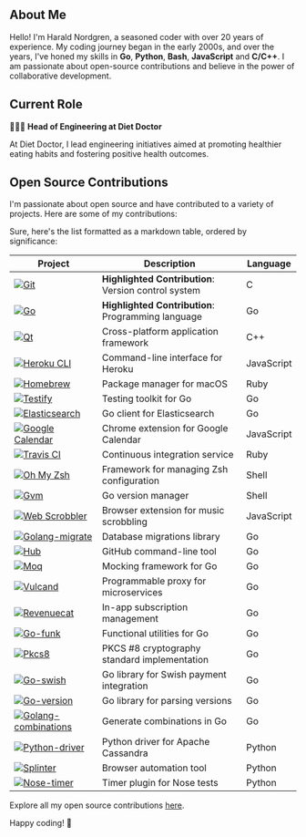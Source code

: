 ## About Me

Hello! I'm Harald Nordgren, a seasoned coder with over 20 years of experience. My coding journey began in the early 2000s, and over the years, I've honed my skills in **Go**, **Python**, **Bash**, **JavaScript** and **C/C++**. I am passionate about open-source contributions and believe in the power of collaborative development.

## Current Role

👨🏼‍💻 **Head of Engineering at Diet Doctor**

At Diet Doctor, I lead engineering initiatives aimed at promoting healthier eating habits and fostering positive health outcomes.

## Open Source Contributions

I'm passionate about open source and have contributed to a variety of projects. Here are some of my contributions:

Sure, here's the list formatted as a markdown table, ordered by significance:

| Project | Description | Language |
| --- | --- | --- |
| [![Git](https://img.shields.io/badge/-Git-f05032?logo=git&logoColor=white)](https://github.com/git/git/commits/master?author=HaraldNordgren) | **Highlighted Contribution**: Version control system | C |
| [![Go](https://img.shields.io/badge/-Go-00ADD8?logo=go&logoColor=white)](https://github.com/golang/go/commits/master?author=HaraldNordgren) | **Highlighted Contribution**: Programming language | Go |
| [![Qt](https://img.shields.io/badge/-Qt-41CD52?logo=qt&logoColor=white)](https://github.com/qt/qtbase/commits/dev?author=HaraldNordgren) | Cross-platform application framework | C++ |
| [![Heroku CLI](https://img.shields.io/badge/-Heroku_CLI-430098?logo=heroku&logoColor=white)](https://github.com/heroku/heroku-apps/commits/master?author=HaraldNordgren) | Command-line interface for Heroku | JavaScript |
| [![Homebrew](https://img.shields.io/badge/-Homebrew-FBB040?logo=homebrew&logoColor=white)](https://github.com/Homebrew/brew/commits/master?author=HaraldNordgren) | Package manager for macOS | Ruby |
| [![Testify](https://img.shields.io/badge/-Testify-00ADD8?logo=go&logoColor=white)](https://github.com/stretchr/testify/commits/master?author=HaraldNordgren) | Testing toolkit for Go | Go |
| [![Elasticsearch](https://img.shields.io/badge/-Elasticsearch-00ADD8?logo=go&logoColor=white)](https://github.com/elastic/go-elasticsearch/commits?author=HaraldNordgren) | Go client for Elasticsearch | Go |
| [![Google Calendar](https://img.shields.io/badge/-Google_Calendar-4285F4?logo=google&logoColor=white)](https://github.com/chimbori/google-calendar-crx/commits?author=HaraldNordgren) | Chrome extension for Google Calendar | JavaScript |
| [![Travis CI](https://img.shields.io/badge/-Travis_CI-3EAAAF?logo=travis-ci&logoColor=white)](https://github.com/travis-ci/travis.rb/commits/master?author=HaraldNordgren) | Continuous integration service | Ruby |
| [![Oh My Zsh](https://img.shields.io/badge/-Oh_My_Zsh-1A1A1A?logo=gnu-bash&logoColor=white)](https://github.com/ohmyzsh/ohmyzsh/commits/master?author=HaraldNordgren) | Framework for managing Zsh configuration | Shell |
| [![Gvm](https://img.shields.io/badge/-Gvm-1A1A1A?logo=gnu-bash&logoColor=white)](https://github.com/moovweb/gvm/commits/master?author=HaraldNordgren) | Go version manager | Shell |
| [![Web Scrobbler](https://img.shields.io/badge/-Web_Scrobbler-000000?logo=last.fm&logoColor=white)](https://github.com/web-scrobbler/web-scrobbler/commits/master?author=HaraldNordgren) | Browser extension for music scrobbling | JavaScript |
| [![Golang-migrate](https://img.shields.io/badge/-Golang--migrate-00ADD8?logo=go&logoColor=white)](https://github.com/golang-migrate/migrate/commits/master?author=HaraldNordgren) | Database migrations library | Go |
| [![Hub](https://img.shields.io/badge/-Hub-00ADD8?logo=go&logoColor=white)](https://github.com/github/hub/commits/master?author=HaraldNordgren) | GitHub command-line tool | Go |
| [![Moq](https://img.shields.io/badge/-Moq-00ADD8?logo=go&logoColor=white)](https://github.com/matryer/moq/commits?author=HaraldNordgren) | Mocking framework for Go | Go |
| [![Vulcand](https://img.shields.io/badge/-Vulcand-00ADD8?logo=go&logoColor=white)](https://github.com/vulcand/vulcand/commits?author=HaraldNordgren) | Programmable proxy for microservices | Go |
| [![Revenuecat](https://img.shields.io/badge/-Revenuecat-00ADD8?logo=go&logoColor=white)](https://github.com/mhemmings/revenuecat/commits/master?author=HaraldNordgren) | In-app subscription management | Go |
| [![Go-funk](https://img.shields.io/badge/-Go--funk-00ADD8?logo=go&logoColor=white)](https://github.com/thoas/go-funk/commits?author=HaraldNordgren) | Functional utilities for Go | Go |
| [![Pkcs8](https://img.shields.io/badge/-PKCS8-00ADD8?logo=go&logoColor=white)](https://github.com/youmark/pkcs8/commits/master?author=HaraldNordgren) | PKCS #8 cryptography standard implementation | Go |
| [![Go-swish](https://img.shields.io/badge/-Go--swish-00ADD8?logo=go&logoColor=white)](https://github.com/frozzare/go-swish/commits/master?author=HaraldNordgren) | Go library for Swish payment integration | Go |
| [![Go-version](https://img.shields.io/badge/-Go--version-00ADD8?logo=go&logoColor=white)](https://github.com/mcuadros/go-version/commits/master?author=HaraldNordgren) | Go library for parsing versions | Go |
| [![Golang-combinations](https://img.shields.io/badge/-Golang--combinations-00ADD8?logo=go&logoColor=white)](https://github.com/mxschmitt/golang-combinations/commits?author=HaraldNordgren) | Generate combinations in Go | Go |
| [![Python-driver](https://img.shields.io/badge/-Python--driver-3776AB?logo=python&logoColor=white)](https://github.com/pulls?q=author%3AHaraldNordgren+is%3Amerged+repo%3Adatastax%2Fpython-driver) | Python driver for Apache Cassandra | Python |
| [![Splinter](https://img.shields.io/badge/-Splinter-3776AB?logo=python&logoColor=white)](https://github.com/cobrateam/splinter/commits?author=HaraldNordgren) | Browser automation tool | Python |
| [![Nose-timer](https://img.shields.io/badge/-Nose--timer-3776AB?logo=python&logoColor=white)](https://github.com/pulls?q=author%3AHaraldNordgren+is%3Amerged+repo%3Amahmoudimus%2Fnose-timer) | Timer plugin for Nose tests | Python |

Explore all my open source contributions [here](https://github.com/pulls?q=author%3AHaraldNordgren+sort%3Acreated-asc+is%3Apublic+is%3Apr+is%3Amerged+-user%3Adatateknik-lth+-user%3AHaraldNordgren+NOT+%22Bump+Go+versions%22+NOT+%22Bump+Travis+versions%22+).

Happy coding! 🚀


